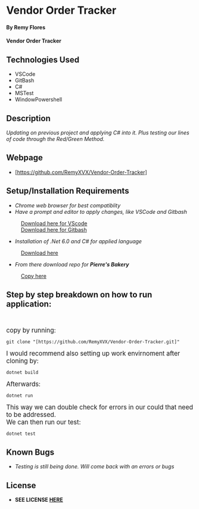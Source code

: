 # Vendor Order Tracker

#### By **Remy Flores**

#### **Vendor Order Tracker**

## Technologies Used
* VSCode
* GitBash
* C#
* MSTest
* WindowPowershell

## Description
_Updating on previous project and applying C# into it. Plus testing our lines of code through the Red/Green Method._

## Webpage
* [https://github.com/RemyXVX/Vendor-Order-Tracker]

## Setup/Installation Requirements
* _Chrome web browser for best compatiblity_
* _Have a prompt and editor to apply changes, like VSCode and Gitbash_

&nbsp;&nbsp;&nbsp;&nbsp;&nbsp;&nbsp;&nbsp;&nbsp;&nbsp;&nbsp;[Download here for VScode](https://code.visualstudio.com/download)<br>
&nbsp;&nbsp;&nbsp;&nbsp;&nbsp;&nbsp;&nbsp;&nbsp;&nbsp;&nbsp;[Download here for Gitbash](https://git-scm.com/downloads)

* _Installation of .Net 6.0 and C# for applied language_

&nbsp;&nbsp;&nbsp;&nbsp;&nbsp;&nbsp;&nbsp;&nbsp;&nbsp;&nbsp;[Download here](https://dotnet.microsoft.com/en-us/download/dotnet/6.0)

* _From there download repo for **Pierre's Bakery**_

&nbsp;&nbsp;&nbsp;&nbsp;&nbsp;&nbsp;&nbsp;&nbsp;&nbsp;&nbsp;[Copy here](https://github.com/RemyXVX/Vendor-Order-Tracker)

## Step by step breakdown on how to run application: ##
<br>

<big>copy by running:</big>

```
git clone "[https://github.com/RemyXVX/Vendor-Order-Tracker.git]"
````

<big>I would recommend also setting up work envirnoment after cloning by:</big>

```
dotnet build
```

<big>Afterwards:</big>

```
dotnet run
```

<big>This way we can double check for errors in our could that need to be addressed.<br>
We can then run our test:</big>

```
dotnet test
```

## Known Bugs
* _Testing is still being done. Will come back with an errors or bugs_

## License
* **SEE LICENSE [HERE](./LICENSE.txt)** 